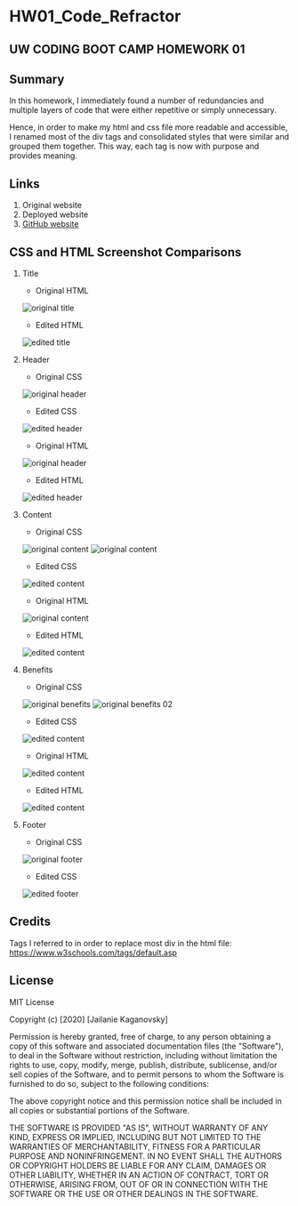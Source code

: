 # HW01_Code_Refractor

## UW CODING BOOT CAMP HOMEWORK 01

## Summary
In this homework, I immediately found a number of redundancies and multiple layers of code that were either repetitive or simply unnecessary.

Hence, in order to make my html and css file more readable and accessible, I renamed most of the div tags and consolidated styles that were similar and grouped them together. This way, each tag is now with purpose and provides meaning.

## Links
1. Original website
1. Deployed website
1. [GitHub website](https://jkaganovsky.github.io/Code_Refractor/)

## CSS and HTML Screenshot Comparisons
1. Title
    * Original HTML

    ![original title](./Develop/screenshots/original-title-html.png)

    * Edited HTML

    ![edited title](./Develop/screenshots/edited-title-html.png)


1. Header
    * Original CSS

    ![original header](./Develop/screenshots/original-header-css.png)

    * Edited CSS

    ![edited header](./Develop/screenshots/edited-header-css.png)

    * Original HTML

    ![original header](./Develop/screenshots/original-header-html.png)

    * Edited HTML

    ![edited header](./Develop/screenshots/edited-header-html.png)

1. Content
    * Original CSS

    ![original content](./Develop/screenshots/original-content-css-01.png)
    ![original content](./Develop/screenshots/original-content-css-02.png)

    * Edited CSS

    ![edited content](./Develop/screenshots/edited-content-css.png)

    * Original HTML

    ![original content](./Develop/screenshots/original-content-html.png)

    * Edited HTML

    ![edited content](./Develop/screenshots/edited-content-html.png)

1. Benefits
    * Original CSS

    ![original benefits](./Develop/screenshots/original-benefits-css-01.png)
    ![original benefits 02](./Develop/screenshots/original-benefits-css-02.png)

    * Edited CSS

    ![edited content](./Develop/screenshots/edited-benefits-css.png)

    * Original HTML

    ![edited content](./Develop/screenshots/original-benefits-html.png)

    * Edited HTML

    ![edited content](./Develop/screenshots/edited-benefits-html.png)

1. Footer
    * Original CSS

    ![original footer](./Develop/screenshots/original-footer-css.png)

    * Edited CSS

    ![edited footer](./Develop/screenshots/edited-footer-css.png)


## Credits
Tags I referred to in order to replace most div in the html file:
https://www.w3schools.com/tags/default.asp


## License
MIT License

Copyright (c) [2020] [Jailanie Kaganovsky]

Permission is hereby granted, free of charge, to any person obtaining a copy
of this software and associated documentation files (the "Software"), to deal
in the Software without restriction, including without limitation the rights
to use, copy, modify, merge, publish, distribute, sublicense, and/or sell
copies of the Software, and to permit persons to whom the Software is
furnished to do so, subject to the following conditions:

The above copyright notice and this permission notice shall be included in all
copies or substantial portions of the Software.

THE SOFTWARE IS PROVIDED "AS IS", WITHOUT WARRANTY OF ANY KIND, EXPRESS OR
IMPLIED, INCLUDING BUT NOT LIMITED TO THE WARRANTIES OF MERCHANTABILITY,
FITNESS FOR A PARTICULAR PURPOSE AND NONINFRINGEMENT. IN NO EVENT SHALL THE
AUTHORS OR COPYRIGHT HOLDERS BE LIABLE FOR ANY CLAIM, DAMAGES OR OTHER
LIABILITY, WHETHER IN AN ACTION OF CONTRACT, TORT OR OTHERWISE, ARISING FROM,
OUT OF OR IN CONNECTION WITH THE SOFTWARE OR THE USE OR OTHER DEALINGS IN THE
SOFTWARE.